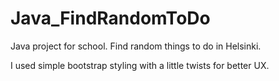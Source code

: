 # Java_FindRandomToDo
Java project for school. Find random things to do in Helsinki.

I used simple bootstrap styling with a little twists for better UX.
